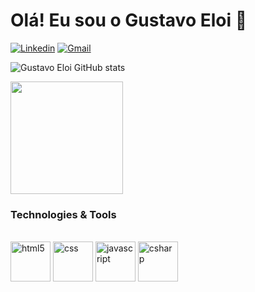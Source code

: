 # Olá! Eu sou o Gustavo Eloi 👋

[![Linkedin](https://img.shields.io/badge/LinkedIn-0077B5?style=for-the-badge&logo=linkedin&logoColor=white)](https://www.linkedin.com/in/gustavooeloi/) [![Gmail](https://img.shields.io/badge/Gmail-D14836?style=for-the-badge&logo=gmail&logoColor=white)](mailto:gustavooeloi@gmail.com)

![Gustavo Eloi GitHub stats](https://github-readme-stats.vercel.app/api?username=gustavoeloi&show_icons=true&theme=tokyonight)

<img height="180em" src="https://github-readme-stats.vercel.app/api/top-langs/?username=gustavoeloi&layout=compact&langs_count=7&theme=algolia"/>

### Technologies & Tools 

<div style="display: inline-block"> <br>
  <img align="center" alt="html5" src="https://cdn.jsdelivr.net/gh/devicons/devicon/icons/html5/html5-original.svg" width="64px">
  <img align="center" alt="css" src="https://cdn.jsdelivr.net/gh/devicons/devicon/icons/css3/css3-original.svg" width="64px">
  <img align="center" alt="javascript" src="https://cdn.jsdelivr.net/gh/devicons/devicon/icons/javascript/javascript-original.svg" width="64px">
  <img align="center" alt="csharp" src="https://cdn.jsdelivr.net/gh/devicons/devicon/icons/csharp/csharp-original.svg" width="64px">
</div> <br> <br>


